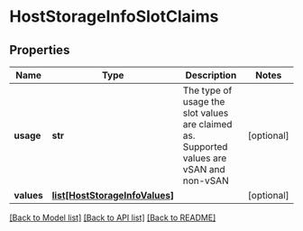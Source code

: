 # HostStorageInfoSlotClaims

## Properties
Name | Type | Description | Notes
------------ | ------------- | ------------- | -------------
**usage** | **str** | The type of usage the slot values are claimed as. Supported values are vSAN and non-vSAN | [optional] 
**values** | [**list[HostStorageInfoValues]**](HostStorageInfoValues.md) |  | [optional] 

[[Back to Model list]](../README.md#documentation-for-models) [[Back to API list]](../README.md#documentation-for-api-endpoints) [[Back to README]](../README.md)

